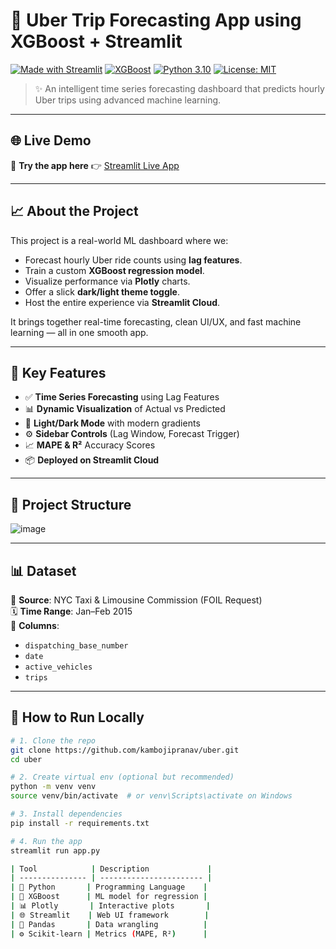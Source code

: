 # 🚖 Uber Trip Forecasting App using XGBoost + Streamlit

[![Made with Streamlit](https://img.shields.io/badge/Made%20with-Streamlit-FF4B4B?logo=streamlit)](https://streamlit.io/)
[![XGBoost](https://img.shields.io/badge/Model-XGBoost-green?logo=python)](https://xgboost.readthedocs.io/)
[![Python 3.10](https://img.shields.io/badge/Python-3.10-blue?logo=python)](https://www.python.org/)
[![License: MIT](https://img.shields.io/badge/License-MIT-lightgrey.svg)](https://opensource.org/licenses/MIT)

> ✨ An intelligent time series forecasting dashboard that predicts hourly Uber trips using advanced machine learning.

---

## 🌐 Live Demo

🧪 **Try the app here** 👉 [Streamlit Live App](https://kuangedathvnaesfg4eazn.streamlit.app/)

---

## 📈 About the Project

This project is a real-world ML dashboard where we:

- Forecast hourly Uber ride counts using **lag features**.
- Train a custom **XGBoost regression model**.
- Visualize performance via **Plotly** charts.
- Offer a slick **dark/light theme toggle**.
- Host the entire experience via **Streamlit Cloud**.

It brings together real-time forecasting, clean UI/UX, and fast machine learning — all in one smooth app.

---

## 🧠 Key Features

- ✅ **Time Series Forecasting** using Lag Features  
- 📊 **Dynamic Visualization** of Actual vs Predicted  
- 🌙 **Light/Dark Mode** with modern gradients  
- ⚙️ **Sidebar Controls** (Lag Window, Forecast Trigger)  
- 📈 **MAPE & R²** Accuracy Scores  
- 📦 **Deployed on Streamlit Cloud**

---

## 📂 Project Structure



![image](https://github.com/user-attachments/assets/05b11ab1-f95e-4de1-a29b-c8dde64da5ba)


---

## 📊 Dataset

📁 **Source**: NYC Taxi & Limousine Commission (FOIL Request)  
🗓️ **Time Range**: Jan–Feb 2015  
📌 **Columns**:  
- `dispatching_base_number`  
- `date`  
- `active_vehicles`  
- `trips`

---

## 🚀 How to Run Locally

```bash
# 1. Clone the repo
git clone https://github.com/kambojipranav/uber.git
cd uber

# 2. Create virtual env (optional but recommended)
python -m venv venv
source venv/bin/activate  # or venv\Scripts\activate on Windows

# 3. Install dependencies
pip install -r requirements.txt

# 4. Run the app
streamlit run app.py

| Tool            | Description             |
| --------------- | ----------------------- |
| 🐍 Python       | Programming Language    |
| 🧠 XGBoost      | ML model for regression |
| 📊 Plotly       | Interactive plots       |
| 🌐 Streamlit    | Web UI framework        |
| 📁 Pandas       | Data wrangling          |
| ⚙️ Scikit-learn | Metrics (MAPE, R²)      |



